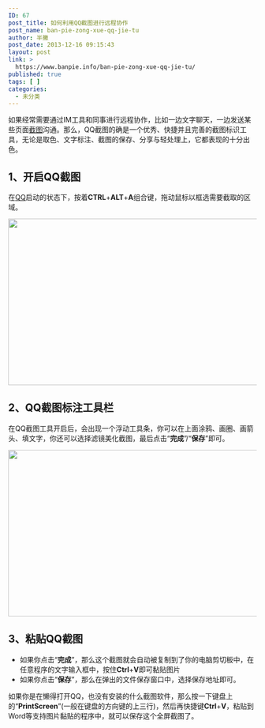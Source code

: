 ```yaml
---
ID: 67
post_title: 如何利用QQ截图进行远程协作
post_name: ban-pie-zong-xue-qq-jie-tu
author: 半撇
post_date: 2013-12-16 09:15:43
layout: post
link: >
  https://www.banpie.info/ban-pie-zong-xue-qq-jie-tu/
published: true
tags: [ ]
categories:
  - 未分类
---
```

如果经常需要通过IM工具和同事进行远程协作，比如一边文字聊天，一边发送某些页面[截图][1]沟通。那么，QQ截图的确是一个优秀、快捷并且完善的截图标识工具，无论是取色、文字标注、截图的保存、分享与轻处理上，它都表现的十分出色。

## 1、开启QQ截图

在[QQ][2]启动的状态下，按着**CTRL**+**ALT**+**A**组合键，拖动鼠标以框选需要截取的区域。

[<img class="alignnone size-full wp-image-2356" src="http://www.banpie.info/wp-content/uploads/2019/04/unnamed-file-7.jpg" width="600" height="337" alt="" />][3]

## 2、QQ截图标注工具栏

在QQ截图工具开启后，会出现一个浮动工具条，你可以在上面涂鸦、画圈、画箭头、填文字，你还可以选择滤镜美化截图，最后点击“**完成**”/“**保存**”即可。

[<img class="alignnone size-full wp-image-2358" src="http://www.banpie.info/wp-content/uploads/2019/04/unnamed-file-9.jpg" width="600" height="337" alt="" />][4]

## 3、粘贴QQ截图

*   如果你点击“**完成**”，那么这个截图就会自动被复制到了你的电脑剪切板中，在任意程序的文字输入框中，按住**Ctrl**+**V**即可黏贴图片
*   如果你点击“**保存**”，那么在弹出的文件保存窗口中，选择保存地址即可。

如果你是在懒得打开QQ，也没有安装的什么截图软件，那么按一下键盘上的“**PrintScreen**”(一般在键盘的方向键的上三行)，然后再快捷键**Ctrl**+**V**，粘贴到Word等支持图片黏贴的程序中，就可以保存这个全屏截图了。

 [1]: http://www.banpie.info/tag/screenshot/
 [2]: http://www.banpie.info/tag/qq/
 [3]: http://www.banpie.info/wp-content/uploads/2019/04/unnamed-file-7.jpg
 [4]: http://www.banpie.info/wp-content/uploads/2019/04/unnamed-file-9.jpg
